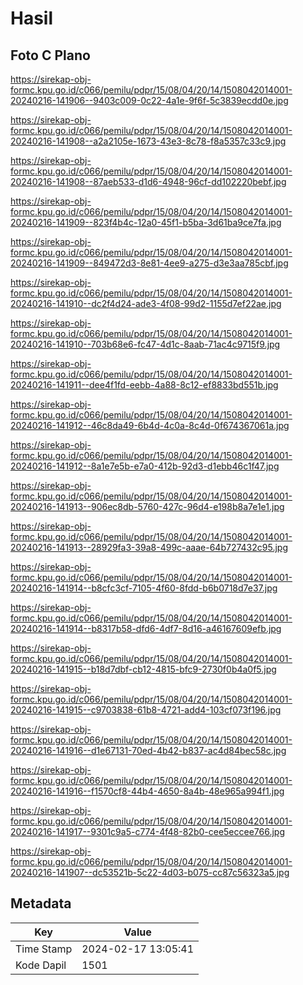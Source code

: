 # Hasil

## Foto C Plano

https://sirekap-obj-formc.kpu.go.id/c066/pemilu/pdpr/15/08/04/20/14/1508042014001-20240216-141906--9403c009-0c22-4a1e-9f6f-5c3839ecdd0e.jpg

https://sirekap-obj-formc.kpu.go.id/c066/pemilu/pdpr/15/08/04/20/14/1508042014001-20240216-141908--a2a2105e-1673-43e3-8c78-f8a5357c33c9.jpg

https://sirekap-obj-formc.kpu.go.id/c066/pemilu/pdpr/15/08/04/20/14/1508042014001-20240216-141908--87aeb533-d1d6-4948-96cf-dd102220bebf.jpg

https://sirekap-obj-formc.kpu.go.id/c066/pemilu/pdpr/15/08/04/20/14/1508042014001-20240216-141909--823f4b4c-12a0-45f1-b5ba-3d61ba9ce7fa.jpg

https://sirekap-obj-formc.kpu.go.id/c066/pemilu/pdpr/15/08/04/20/14/1508042014001-20240216-141909--849472d3-8e81-4ee9-a275-d3e3aa785cbf.jpg

https://sirekap-obj-formc.kpu.go.id/c066/pemilu/pdpr/15/08/04/20/14/1508042014001-20240216-141910--dc2f4d24-ade3-4f08-99d2-1155d7ef22ae.jpg

https://sirekap-obj-formc.kpu.go.id/c066/pemilu/pdpr/15/08/04/20/14/1508042014001-20240216-141910--703b68e6-fc47-4d1c-8aab-71ac4c9715f9.jpg

https://sirekap-obj-formc.kpu.go.id/c066/pemilu/pdpr/15/08/04/20/14/1508042014001-20240216-141911--dee4f1fd-eebb-4a88-8c12-ef8833bd551b.jpg

https://sirekap-obj-formc.kpu.go.id/c066/pemilu/pdpr/15/08/04/20/14/1508042014001-20240216-141912--46c8da49-6b4d-4c0a-8c4d-0f674367061a.jpg

https://sirekap-obj-formc.kpu.go.id/c066/pemilu/pdpr/15/08/04/20/14/1508042014001-20240216-141912--8a1e7e5b-e7a0-412b-92d3-d1ebb46c1f47.jpg

https://sirekap-obj-formc.kpu.go.id/c066/pemilu/pdpr/15/08/04/20/14/1508042014001-20240216-141913--906ec8db-5760-427c-96d4-e198b8a7e1e1.jpg

https://sirekap-obj-formc.kpu.go.id/c066/pemilu/pdpr/15/08/04/20/14/1508042014001-20240216-141913--28929fa3-39a8-499c-aaae-64b727432c95.jpg

https://sirekap-obj-formc.kpu.go.id/c066/pemilu/pdpr/15/08/04/20/14/1508042014001-20240216-141914--b8cfc3cf-7105-4f60-8fdd-b6b0718d7e37.jpg

https://sirekap-obj-formc.kpu.go.id/c066/pemilu/pdpr/15/08/04/20/14/1508042014001-20240216-141914--b8317b58-dfd6-4df7-8d16-a46167609efb.jpg

https://sirekap-obj-formc.kpu.go.id/c066/pemilu/pdpr/15/08/04/20/14/1508042014001-20240216-141915--b18d7dbf-cb12-4815-bfc9-2730f0b4a0f5.jpg

https://sirekap-obj-formc.kpu.go.id/c066/pemilu/pdpr/15/08/04/20/14/1508042014001-20240216-141915--c9703838-61b8-4721-add4-103cf073f196.jpg

https://sirekap-obj-formc.kpu.go.id/c066/pemilu/pdpr/15/08/04/20/14/1508042014001-20240216-141916--d1e67131-70ed-4b42-b837-ac4d84bec58c.jpg

https://sirekap-obj-formc.kpu.go.id/c066/pemilu/pdpr/15/08/04/20/14/1508042014001-20240216-141916--f1570cf8-44b4-4650-8a4b-48e965a994f1.jpg

https://sirekap-obj-formc.kpu.go.id/c066/pemilu/pdpr/15/08/04/20/14/1508042014001-20240216-141917--9301c9a5-c774-4f48-82b0-cee5eccee766.jpg

https://sirekap-obj-formc.kpu.go.id/c066/pemilu/pdpr/15/08/04/20/14/1508042014001-20240216-141907--dc53521b-5c22-4d03-b075-cc87c56323a5.jpg


## Metadata

| Key        | Value               |
| ---------- | ------------------- |
| Time Stamp | 2024-02-17 13:05:41 |
| Kode Dapil | 1501                |



